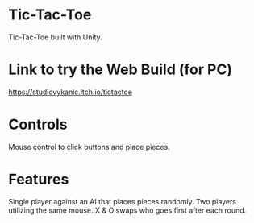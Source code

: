 # Tic-Tac-Toe
Tic-Tac-Toe built with Unity.

# Link to try the Web Build (for PC)
https://studiovykanic.itch.io/tictactoe

# Controls
Mouse control to click buttons and place pieces.

# Features
Single player against an AI that places pieces randomly.
Two players utilizing the same mouse.
X & O swaps who goes first after each round.
